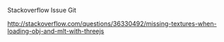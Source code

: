 Stackoverflow Issue Git

http://stackoverflow.com/questions/36330492/missing-textures-when-loading-obj-and-mlt-with-threejs